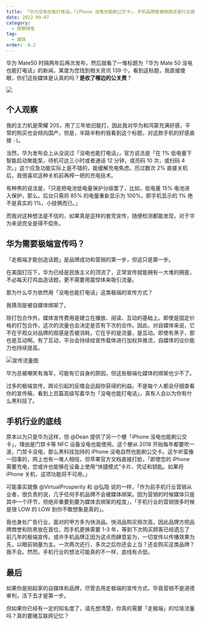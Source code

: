 ```yaml
---
title: 「华为没电也能打电话」「iPhone 没电也能刷公交卡」，手机品牌是被绑架还是行业底线就是低？
date: 2022-09-07
category:
  - 观察随笔
tag:
  - 媒体
order: -0.2
---
```


华为 Mate50 时隔两年后再次发布，然后就看了一堆标题为「华为 Mate 50 没电也能打电话」的新闻，某度为您找到相关资讯 139 个。看到这标题，我直接傻眼，你们这些媒体是认真的吗？**是收了哪边的公关费**？

![](https://img.newzone.top/2022-09-07-11-29-53.png?imageMogr2/thumbnail/400x)

## 个人观察

我的主力机是荣耀 20S，用了三年依旧能打，因此我对华为和鸿蒙充满好感，平常的购买也会倾向国产。但是，半路半粉的我看到这个标题，对这款手机的好感直接 `-1`。

当然，华为发布会上从没说过「没电也能打电话」，官方说法是「在 1% 低电量下智能启动聚能泵，待机可达三小时或者通话 12 分钟，或亮码 10 次，或扫码 4 次。」这个应急功能实际上是不错的，能缓解充电焦虑。历过数次 2% 直接关机后，我很喜欢这种关机前再榨一把的充电技术。

有种黑的说法是，「只是把电池低电量保护分级罢了，比如，低电量 15% 电池进入保护，那么，后台只需将 85% 的电量重新显示为 100%，即手机显示的 1% 绝不是真实的 1%，小技俩而已。」

而我对这种想法是不信的，如果真是这样的套壳宣传，随便检测都能发现，对于华为来说完全是得不偿失。

## 华为需要极端宣传吗？

「走极端才能创造话题」是品牌成功和营销的第一步，但这只是第一步。

在美国打压下，华为已经是民族主义的顶流了，正常宣传就能拥有一大堆的拥趸，不必每天打鸡血造话题，更不需要用震惊体来吸引流量。

那为什么华为依然用「没电也能打电话」这类极端的宣传方式？

我猜测是被自媒体绑架了。

除打包合作外，媒体宣传费用是建立在播放、阅读、互动的基础上。即使是固定价格的打包合作，这次的流量也会决定是否有下次的合作。因此，对自媒体来说，它不在乎观众对品牌的观感是否被消耗，它在乎的是流量，是互动。即使有黑子，那也是互动啊。有了互动，平台会持续给宣传载体进行加权并推流，自媒体的议价能力也持续提高。

![](https://img.newzone.top/2022-09-07-13-24-33.png "宣传流量图")

华为总被嘲笑有海军，可能有它自身的原因，但这些极端化媒体的绑架也少不了。

过多的极端宣传，舆论引起的反噬会远超你获得的利益。不是每个人都会仔细查看你的宣传稿，看到上百篇高级写着华为「没电也能打电话」，真有人会以为你有什么黑科技了。

## 手机行业的底线

原本以为只是华为这样，但 @Dean 提供了另一个梗「iPhone 没电也能刷公交卡」，理由是门禁卡等 NFC 设备没电也能使用。这个梗从 2018 开始每年都要吹一波，门禁卡没电，那么黑科技加持的 iPhone 没电自然也能刷公交卡。这乍听蛮像一回事的，网上也有一堆人相信，但苹果官方文档直接打脸，「即使您的 iPhone 需要充电，您或许也能够在设备上使用“快捷模式”卡片、凭证和钥匙。如果将 iPhone 关机，这项功能将不可用。」

可能事实就像 @VirtualProsperity 和 @弘隐 说的一样，「作为前手机行业营销从业者，很负责的说，几乎任何手机品牌不会被媒体绑架。因为营销的时候媒体只是其中一个环节，但绝非重要到要为媒体去绑架的程度」，「手机行业的营销很多时候是很 LOW 的 LOW 到你不敢想象是真的」。

我也身处广告行业，面对的甲方多为快消品。快消品购买频次高，因此品牌方把品牌商誉和防黑放在首位，而手机更换需要 1-3 年，等到下次购买顾客已经遗忘了前几年的极端宣传。或许手机品牌正因为这点而肆意妄为，一切宣传以传播效果为先，以眼前销量为主。一次两次还行，多次之后你还会上当？还会购买这类品牌？我不会。然而，手机行业的想法可能真的不一样，底线有点低。

## 最后

如果你是刚起家的自媒体和品牌，尽管去用走极端的宣传方式，毕竟营销不是道德审判，活下去才是第一步。

但如果你已经有一定的知名度了，请先想清楚，你真的需要「走极端」的垃圾流量吗？真的要赌互联网记忆？
